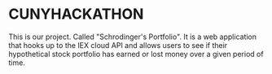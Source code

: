 # CUNYHACKATHON

This is our project. Called "Schrodinger's Portfolio". It is a web application that hooks up to the IEX cloud API and allows users to see if their hypothetical stock portfolio has earned or lost money over a given period of time.

